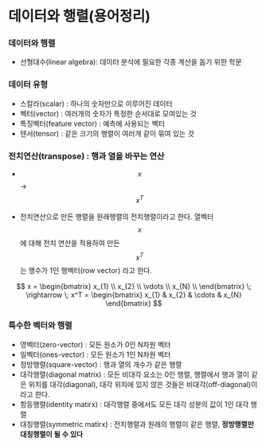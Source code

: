 <script> MathJax.Hub.Queue(["Typeset",MathJax.Hub]); </script>

# 데이터와 행렬(용어정리)

### 데이터와 행렬

- 선형대수(linear algebra): 데이터 분석에 필요한 각종 계산을 돕기 위한 학문

### 데이터 유형

- 스칼라(scalar) : 하나의 숫자만으로 이루어진 데이터
- 벡터(vector) : 여러개의 숫자가 특정한 순서대로 모여있는 것
- 특징벡터(feature vector) : 예측에 사용되는 벡터
- 텐서(tensor) : 같은 크기의 행렬이 여러개 같이 묶여 있는 것

### 전치연산(transpose) : 행과 열을 바꾸는 연산

- $$x$$ -> $$x^T$$ 

- 전치연산으로 만든 행렬을 원래행렬의 전치행렬이라고 한다. 열벡터 $$x$$ 에 대해 전치 연산을 적용하여 만든 $$x^T$$ 는 행수가 1인 행벡터(row vector) 라고 한다.

$$
x = 
\begin{bmatrix}
x_{1} \\
x_{2} \\
\vdots \\
x_{N} \\
\end{bmatrix}
\; \rightarrow \;
x^T = 
\begin{bmatrix}
x_{1} & x_{2} & \cdots & x_{N}
\end{bmatrix}
$$

### 특수한 벡터와 행렬

- 영벡터(zero-vector) : 모든 원소가 0인 N차원 벡터
- 일벡터(ones-vector) : 모든 원소가 1인 N차원 벡터
- 정방행렬(square-vector) : 행과 열의 개수가 같은 행렬
- 대각행렬(diagonal matrix) : 모든 비대각 요소는 0인 행렬, 행렬에서 행과 열이 같은 위치를 대각(diagonal), 대각 위치에 있지 않은 것들은 비대각(off-diagonal)이라고 한다. 
- 항등행렬(identity matirx) : 대각행렬 중에서도 모든 대각 성분의 값이 1인 대각 행렬
- 대칭행렬(symmetric matirx) : 전치행렬과 원래의 행렬이 같은 행렬, **정방행렬만 대칭행렬이 될 수 있다**



